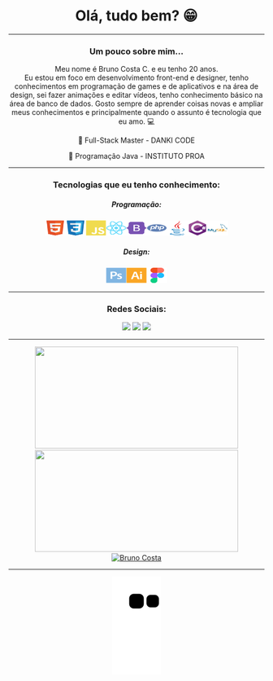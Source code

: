 <div align="center">
<!--Introdução-->  
  
<h1> Olá, tudo bem? 😁</h1>   
  
<hr />
  
<h3>Um pouco sobre mim...</h3>
<p>Meu nome é Bruno Costa C. e eu tenho 20 anos. <br/> 
Eu estou em foco em desenvolvimento front-end e designer, tenho conhecimentos em programação de games e de aplicativos e na área de design, sei fazer animações e editar vídeos, tenho conhecimento básico na área de banco de dados. Gosto sempre de aprender coisas novas e ampliar meus conhecimentos e principalmente quando o assunto é tecnologia que eu amo. 💻</p>
  
<p>🎲 Full-Stack Master - DANKI CODE</p>
<p>🌱 Programação Java - INSTITUTO PROA</p>

<hr />
  
<!--Habilidades-->
 
<h3>Tecnologias que eu tenho conhecimento:</h3> 

<h5>Programação:</h5>
<img alt="HTML5" height="30" width="40" src="https://github.com/devicons/devicon/blob/master/icons/html5/html5-original.svg"><img alt="CSS3" height="30" width="40" src="https://github.com/devicons/devicon/blob/master/icons/css3/css3-original.svg"><img alt="Js" height="30" width="40" src="https://github.com/devicons/devicon/blob/master/icons/javascript/javascript-plain.svg"><img alt="ReactJS" height="30" width="40" src="https://github.com/devicons/devicon/blob/master/icons/react/react-original.svg"><img alt="Bootstrap" height="30" width="40" src="https://github.com/devicons/devicon/blob/master/icons/bootstrap/bootstrap-plain.svg"><img alt="PHP" height="30" width="40" src="https://github.com/devicons/devicon/blob/master/icons/php/php-plain.svg"><img alt="JAVA" height="30" width="40" src="https://github.com/devicons/devicon/blob/master/icons/java/java-original.svg"><img alt="Csharp" height="30" width="40" src="https://github.com/devicons/devicon/blob/master/icons/csharp/csharp-original.svg"><img alt="Mysql" height="30" width="40" src="https://github.com/devicons/devicon/blob/master/icons/mysql/mysql-original-wordmark.svg">

<h5>Design:</h5>  
<img alt="Photoshop" height="30" width="40" src="https://github.com/devicons/devicon/blob/master/icons/photoshop/photoshop-plain.svg"><img alt="Illustrator" height="30" width="40" src="https://github.com/devicons/devicon/blob/master/icons/illustrator/illustrator-plain.svg"><img alt="Figma" height="30" width="40" src="https://github.com/devicons/devicon/blob/master/icons/figma/figma-original.svg">

<hr />
 
<!--Redes Sociais-->
  
<h3>Redes Sociais:</h3>
<a href="https://www.instagram.com/bruno.costa.c/" target="_blank"><img src="https://img.shields.io/badge/Instagram-%23E4405F.svg?style=for-the-badge&logo=Instagram&logoColor=white" target="_blank"></a>  
<a href="https://www.linkedin.com/in/bruno-costa-a643621b2/" target="_blank"><img src="https://img.shields.io/badge/LinkedIn-0077B5?style=for-the-badge&logo=linkedin&logoColor=white" target="_blank"></a>  
<a href="mailto:bruno_costa12@hotmail.com"><img src="https://img.shields.io/badge/-Gmail-%23333?style=for-the-badge&logo=gmail&logoColor=white" target="_blank"></a>

<hr />
 
<!--Tabelas do Github-->

<a href="https://github.com/ihyperbr">
<img height="200em" width="400em" = src = "https://github-readme-stats.vercel.app/api/top-langs/?username=ihyperbr&theme=discord_old_blurple&layout=compact" />  
<img height="200em" width="400em" = src="https://github-readme-stats.vercel.app/api?username=ihyperbr&show_icons=true&theme=discord_old_blurple&include_all_commits=true&count_private=true" />
  
<div align="center">
<img src="https://komarev.com/ghpvc/?username=ihyperbr&color=blue" alt="Bruno Costa" />
</div>
 
<hr />
 
![Snake animation](https://github.com/ihyperbr/ihyperbr/blob/output/github-contribution-grid-snake.svg)
</div> 
